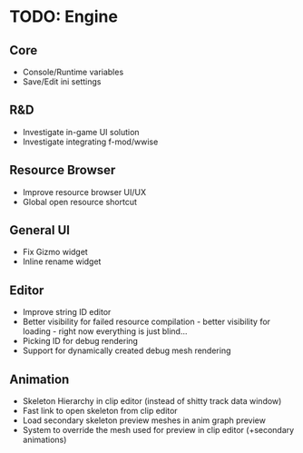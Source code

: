 # TODO: Engine

## Core
* Console/Runtime variables
* Save/Edit ini settings

## R&D
* Investigate in-game UI solution
* Investigate integrating f-mod/wwise

## Resource Browser
* Improve resource browser UI/UX
* Global open resource shortcut

## General UI
* Fix Gizmo widget
* Inline rename widget

## Editor
* Improve string ID editor
* Better visibility for failed resource compilation - better visibility for loading - right now everything is just blind...
* Picking ID for debug rendering
* Support for dynamically created debug mesh rendering

## Animation
* Skeleton Hierarchy in clip editor (instead of shitty track data window)
* Fast link to open skeleton from clip editor
* Load secondary skeleton preview meshes in anim graph preview
* System to override the mesh used for preview in clip editor (+secondary animations)